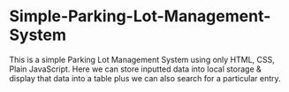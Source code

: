 # Simple-Parking-Lot-Management-System
This is a simple Parking Lot Management System using only HTML, CSS, Plain JavaScript. Here we can store inputted data into local storage &amp; display that data into a table plus we can also search for a particular entry.



